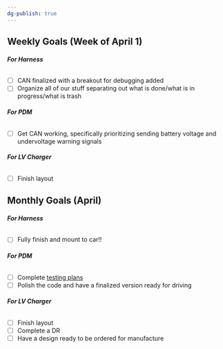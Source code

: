 ```yaml
---
dg-publish: true
---
```

## Weekly Goals (Week of April 1)

###### **For Harness**
- [ ] CAN finalized with a breakout for debugging added
- [ ] Organize all of our stuff separating out what is done/what is in progress/what is trash

###### **For PDM**
- [ ] Get CAN working, specifically prioritizing sending battery voltage and undervoltage warning signals

###### **For LV Charger**
- [ ] Finish layout

## Monthly Goals (April)

###### **For Harness**
- [ ] Fully finish and mount to car!!

###### **For PDM**
- [ ] Complete [testing plans](https://docs.google.com/document/d/1Ojkzd-2abVfz04r5hTp6LYRJP8-pr1D0azjeg3GUBKw/edit?usp=sharing) 
- [ ] Polish the code and have a finalized version ready for driving

###### **For LV Charger**
- [ ] Finish layout
- [ ] Complete a DR
- [ ] Have a design ready to be ordered for manufacture